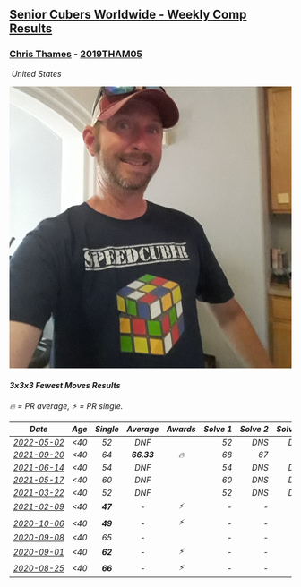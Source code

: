 <style>table {white-space: nowrap;}</style>
<link rel="stylesheet" type="text/css" href="/scw-comp/css/flags.css" />

## [Senior Cubers Worldwide - Weekly Comp Results](/scw-comp/results/)
### [Chris Thames](README.md) - [2019THAM05](https://www.worldcubeassociation.org/persons/2019THAM05?event=333fm)

<i class="flag flag-US" />&nbsp;United States

![Chris Thames](1606082430.jpg)

#### 3x3x3 Fewest Moves Results

<span style="white-space: nowrap;">🔥 = PR average</span>, <span style="white-space: nowrap;">⚡ = PR single</span>.

| Date | Age | Single | Average | Awards | Solve 1 | Solve 2 | Solve 3 | Solution |
| :--: | :--: | :--: | :--: | :--: | --: | --: | --: | :-- |
| [2022-05-02](../../results/2022-05-02/333fm.md) | <40 | 52 | DNF |  | 52 | DNS | DNS | [Desktop](https://www.facebook.com/events/1349663418873916/permalink/1357430508097207) / [Mobile](https://m.facebook.com/events/1349663418873916?view=permalink&id=1357430508097207) |
| [2021-09-20](../../results/2021-09-20/333fm.md) | <40 | 64 | **66.33** | 🔥 | 68 | 67 | 64 | [Desktop](https://www.facebook.com/events/209362497846754/permalink/214053557377648) / [Mobile](https://m.facebook.com/events/209362497846754?view=permalink&id=214053557377648) |
| [2021-06-14](../../results/2021-06-14/333fm.md) | <40 | 54 | DNF |  | 54 | DNS | DNS | [Desktop](https://www.facebook.com/events/183961263668092/permalink/189256463138572) / [Mobile](https://m.facebook.com/events/183961263668092?view=permalink&id=189256463138572) |
| [2021-05-17](../../results/2021-05-17/333fm.md) | <40 | 60 | DNF |  | 60 | DNS | DNS | [Desktop](https://www.facebook.com/events/1839966109492250/permalink/1846108955544632) / [Mobile](https://m.facebook.com/events/1839966109492250?view=permalink&id=1846108955544632) |
| [2021-03-22](../../results/2021-03-22/333fm.md) | <40 | 52 | DNF |  | 52 | DNS | DNS | [Desktop](https://www.facebook.com/events/3984414398292690/permalink/4013003662100430) / [Mobile](https://m.facebook.com/events/3984414398292690?view=permalink&id=4013003662100430) |
| [2021-02-09](../../results/2021-02-09/333fm.md) | <40 | **47** | - | ⚡ | - | - | - | [Desktop](https://www.facebook.com/events/324362745652604/permalink/326810018741210) / [Mobile](https://m.facebook.com/events/324362745652604?view=permalink&id=326810018741210) |
| [2020-10-06](../../results/2020-10-06/333fm.md) | <40 | **49** | - | ⚡ | - | - | - | [Desktop](https://www.facebook.com/events/836710610404618/permalink/838414076900938) / [Mobile](https://m.facebook.com/events/836710610404618?view=permalink&id=838414076900938) |
| [2020-09-08](../../results/2020-09-08/333fm.md) | <40 | 65 | - |  | - | - | - | [Desktop](https://www.facebook.com/events/328891351562846/permalink/329552664830048) / [Mobile](https://m.facebook.com/events/328891351562846?view=permalink&id=329552664830048) |
| [2020-09-01](../../results/2020-09-01/333fm.md) | <40 | **62** | - | ⚡ | - | - | - | [Desktop](https://www.facebook.com/events/2722940861324520/permalink/2725895381029068) / [Mobile](https://m.facebook.com/events/2722940861324520?view=permalink&id=2725895381029068) |
| [2020-08-25](../../results/2020-08-25/333fm.md) | <40 | **66** | - | ⚡ | - | - | - | [Desktop](https://www.facebook.com/events/599329904283159/permalink/602933757256107) / [Mobile](https://m.facebook.com/events/599329904283159?view=permalink&id=602933757256107) |


<!-- Global site tag (gtag.js) - Google Analytics -->
<script async src="https://www.googletagmanager.com/gtag/js?id=UA-86348435-3"></script>
<script>window.dataLayer = window.dataLayer || []; function gtag() {dataLayer.push(arguments);} gtag('js', new Date()); gtag('config', 'UA-86348435-3');</script>
